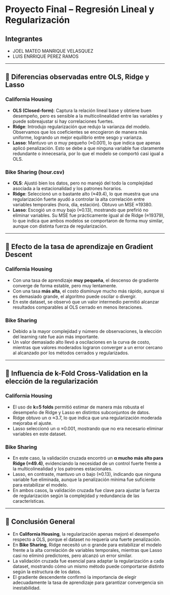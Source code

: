 # Proyecto Final – Regresión Lineal y Regularización

## Integrantes
- JOEL MATEO MANRIQUE VELASQUEZ
- LUIS ENRRIQUE PEREZ RAMOS

---

## 📌 Diferencias observadas entre OLS, Ridge y Lasso

### California Housing
- **OLS (Closed-form)**: Captura la relación lineal base y obtiene buen desempeño, pero es sensible a la multicolinealidad entre las variables y puede sobreajustar si hay correlaciones fuertes.
- **Ridge**: Introdujo regularización que redujo la varianza del modelo. Observamos que los coeficientes se encogieron de manera más uniforme, logrando un mejor equilibrio entre sesgo y varianza.
- **Lasso**: Mantuvo un α muy pequeño (≈0.001), lo que indica que apenas aplicó penalización. Esto se debe a que ninguna variable fue claramente redundante o innecesaria, por lo que el modelo se comportó casi igual a OLS.

### Bike Sharing (hour.csv)
- **OLS**: Ajustó bien los datos, pero no manejó del todo la complejidad asociada a la estacionalidad y los patrones horarios.
- **Ridge**: Seleccionó un α bastante alto (≈49.4), lo que muestra que una regularización fuerte ayudó a controlar la alta correlación entre variables temporales (hora, día, estación). Obtuvo un MSE ≈19380.
- **Lasso**: Escogió un α muy bajo (≈0.13), mostrando que prefirió no eliminar variables. Su MSE fue prácticamente igual al de Ridge (≈19379), lo que indica que ambos modelos se comportaron de forma muy similar, aunque con distinta fuerza de regularización.

---

## 📌 Efecto de la tasa de aprendizaje en Gradient Descent

### California Housing
- Con una tasa de aprendizaje **muy pequeña**, el descenso de gradiente converge de forma estable, pero muy lentamente.  
- Con una tasa **más alta**, el costo disminuye mucho más rápido, aunque si es demasiado grande, el algoritmo puede oscilar o divergir.  
- En este dataset, se observó que un valor intermedio permitió alcanzar resultados comparables al OLS cerrado en menos iteraciones.

### Bike Sharing
- Debido a la mayor complejidad y número de observaciones, la elección del learning rate fue aún más importante.  
- Un valor demasiado alto llevó a oscilaciones en la curva de costo, mientras que valores moderados lograron converger a un error cercano al alcanzado por los métodos cerrados y regularizados.

---

## 📌 Influencia de k-Fold Cross-Validation en la elección de la regularización

### California Housing
- El uso de **k=5 folds** permitió estimar de manera más robusta el desempeño de Ridge y Lasso en distintos subconjuntos de datos.  
- Ridge obtuvo un α ≈3.7, lo que indica que una regularización moderada mejoraba el ajuste.  
- Lasso seleccionó un α ≈0.001, mostrando que no era necesario eliminar variables en este dataset.

### Bike Sharing
- En este caso, la validación cruzada encontró un **α mucho más alto para Ridge (≈49.4)**, evidenciando la necesidad de un control fuerte frente a la multicolinealidad y los patrones estacionales.  
- Lasso, en contraste, mantuvo un α bajo (≈0.13), indicando que ninguna variable fue eliminada, aunque la penalización mínima fue suficiente para estabilizar el modelo.  
- En ambos casos, la validación cruzada fue clave para ajustar la fuerza de regularización según la complejidad y redundancia de las características.

---

## 📌 Conclusión General
- En **California Housing**, la regularización apenas mejoró el desempeño respecto a OLS, porque el dataset no requería una fuerte penalización.  
- En **Bike Sharing**, Ridge necesitó un α grande para estabilizar el modelo frente a la alta correlación de variables temporales, mientras que Lasso casi no eliminó predictores, pero alcanzó un error similar.  
- La validación cruzada fue esencial para adaptar la regularización a cada dataset, mostrando cómo un mismo método puede comportarse distinto según la estructura de los datos.  
- El gradiente descendente confirmó la importancia de elegir adecuadamente la tasa de aprendizaje para garantizar convergencia sin inestabilidad.
